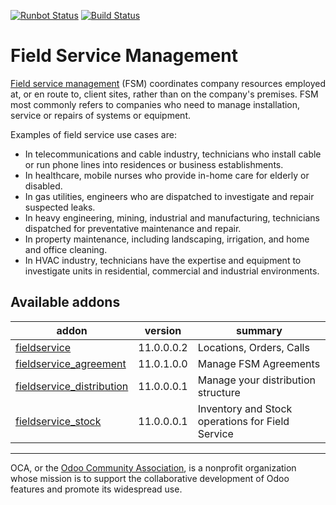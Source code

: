 [![Runbot Status](https://runbot.odoo-community.org/runbot/badge/flat/264/11.0.svg)](https://runbot.odoo-community.org/runbot/repo/github-com-oca-field-service-264)
[![Build Status](https://travis-ci.org/OCA/field-service.svg?branch=11.0)](https://travis-ci.org/OCA/field-service)

# Field Service Management

[Field service management](https://en.wikipedia.org/wiki/Field_service_management) (FSM) coordinates company resources employed at, or en route to, client sites, rather than on the company's premises. FSM most commonly refers to companies who need to manage installation, service or repairs of systems or equipment.

Examples of field service use cases are:

- In telecommunications and cable industry, technicians who install cable or run phone lines into residences or business establishments.
- In healthcare, mobile nurses who provide in-home care for elderly or disabled.
- In gas utilities, engineers who are dispatched to investigate and repair suspected leaks.
- In heavy engineering, mining, industrial and manufacturing, technicians dispatched for preventative maintenance and repair.
- In property maintenance, including landscaping, irrigation, and home and office cleaning.
- In HVAC industry, technicians have the expertise and equipment to investigate units in residential, commercial and industrial environments.


[//]: # (addons)

Available addons
----------------
addon | version | summary
--- | --- | ---
[fieldservice](fieldservice/) | 11.0.0.0.2 | Locations, Orders, Calls
[fieldservice_agreement](fieldservice_agreement/) | 11.0.1.0.0 | Manage FSM Agreements
[fieldservice_distribution](fieldservice_distribution/) | 11.0.0.0.1 | Manage your distribution structure
[fieldservice_stock](fieldservice_stock/) | 11.0.0.0.1 | Inventory and Stock operations for Field Service

[//]: # (end addons)

----

OCA, or the [Odoo Community Association](http://odoo-community.org/), is a nonprofit organization whose
mission is to support the collaborative development of Odoo features and
promote its widespread use.
